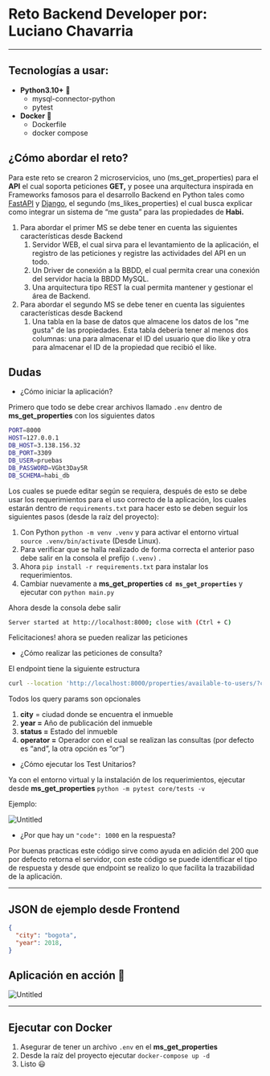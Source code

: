 # Reto Backend Developer por: Luciano Chavarria

---

## Tecnologías a usar:

- **Python3.10+** 🐍
    - mysql-connector-python
    - pytest
- ************Docker************ 🐳
    - Dockerfile
    - docker compose

## ¿Cómo abordar el reto?

Para este reto se crearon 2 microservicios, uno (ms_get_properties) para el ******API****** el cual soporta peticiones **GET,**  y posee una arquitectura inspirada en Frameworks famosos para el desarrollo Backend en Python tales como [FastAPI](https://fastapi.tiangolo.com/) y [Django](https://www.djangoproject.com/), el segundo (ms_likes_properties) el cual busca explicar como integrar un sistema de “me gusta” para las propiedades de **Habi.**

1. Para abordar el primer MS se debe tener en cuenta las siguientes características desde Backend
    1. Servidor WEB, el cual sirva para el levantamiento de la aplicación, el registro de las peticiones y registre las actividades del API en un todo.
    2. Un Driver de conexión a la BBDD, el cual permita crear una conexión del servidor hacia la BBDD MySQL.
    3. Una arquitectura tipo REST la cual permita mantener y gestionar el área de Backend.
2. Para abordar el segundo MS se debe tener en cuenta las siguientes características desde Backend
    1. Una tabla en la base de datos que almacene los datos de los "me gusta" de las propiedades. Esta tabla debería tener al menos dos columnas: una para almacenar el ID del usuario que dio like y otra para almacenar el ID de la propiedad que recibió el like.

## Dudas

- ¿Cómo iniciar la aplicación?

Primero que todo se debe crear archivos llamado `.env` dentro de **ms_get_properties** con los siguientes datos

```bash
PORT=8000
HOST=127.0.0.1
DB_HOST=3.138.156.32
DB_PORT=3309
DB_USER=pruebas
DB_PASSWORD=VGbt3Day5R
DB_SCHEMA=habi_db
```

Los cuales se puede editar según se requiera, después de esto se debe usar los requerimientos para el uso correcto de la aplicación, los cuales estarán dentro de `requirements.txt` para hacer esto se deben seguir los siguientes pasos (desde la raíz del proyecto):

1. Con Python `python -m venv .venv`  y para activar el entorno virtual `source .venv/bin/activate` (Desde Linux).
2. Para verificar que se halla realizado de forma correcta el anterior paso debe salir en la consola el prefijo `(.venv)` .
3. Ahora `pip install -r requirements.txt` para instalar los requerimientos.
4. Cambiar nuevamente a **ms_get_properties `cd ms_get_properties`** y ejecutar con `python main.py`

Ahora desde la consola debe salir

```bash
Server started at http://localhost:8000; close with (Ctrl + C)
```

Felicitaciones! ahora se pueden realizar las peticiones

- ¿Cómo realizar las peticiones de consulta?

El endpoint tiene la siguiente estructura

```bash
curl --location 'http://localhost:8000/properties/available-to-users/?city={{str}}&year={{int}}&status={{int}}&operator={{str}}'
```

Todos los query params son opcionales

1. **city** = ciudad donde se encuentra el inmueble
2. ****************************************************************************year =**************************************************************************** Año de publicación del inmueble
3. **status =** Estado del inmueble
4. **********************operator =********************** Operador con el cual se realizan las consultas (por defecto es “and”, la otra opción es “or”)
- ¿Cómo ejecutar los Test Unitarios?

Ya con el entorno virtual y la instalación de los requerimientos, ejecutar desde **ms_get_properties** `python -m pytest core/tests -v`

Ejemplo:

![Untitled](Reto%20Backend%20Developer%20por%20Luciano%20Chavarria%20a03cdd90cbbf420d9078937be9255653/Untitled.png)

- ¿Por que hay un `"code": 1000` en la respuesta?

Por buenas practicas este código sirve como ayuda en adición del 200 que por defecto retorna el servidor, con este código se puede identificar el tipo de respuesta y desde que endpoint se realizo lo que facilita la trazabilidad de la aplicación.

---

## JSON de ejemplo desde Frontend

```json
{
  "city": "bogota",
  "year": 2018,
}
```

## Aplicación en acción 🚀

![Untitled](Reto%20Backend%20Developer%20por%20Luciano%20Chavarria%20a03cdd90cbbf420d9078937be9255653/Untitled%201.png)

---

## Ejecutar con Docker

1. Asegurar de tener un archivo `.env` en el **ms_get_properties** 
2. Desde la raíz del proyecto ejecutar `docker-compose up -d`
3. Listo 😃